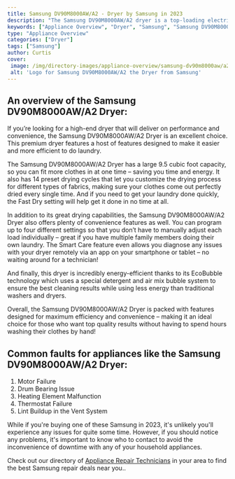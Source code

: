 ```yaml
---
title: Samsung DV90M8000AW/A2 - Dryer by Samsung in 2023
description: "The Samsung DV90M8000AW/A2 dryer is a top-loading electric dryer that features 9.0 cubic feet of capacity, Sensor Dry technology, and a reversible door. The dryer also has a Smart Care function that allows you to troubleshoot problems with your dryer using your smartphone. The DV90M8000AW/A2 has a platinum finish and a digital display."
keywords: ["Appliance Overview", "Dryer", "Samsung", "Samsung DV90M8000AW/A2"]
type: "Appliance Overview"
categories: ["Dryer"]
tags: ["Samsung"]
author: Curtis
cover: 
 image: /img/directory-images/appliance-overview/samsung-dv90m8000aw/a2-dryer.webp
 alt: 'Logo for Samsung DV90M8000AW/A2 the Dryer from Samsung'
---
```


## An overview of the Samsung DV90M8000AW/A2 Dryer:

If you’re looking for a high-end dryer that will deliver on performance and convenience, the Samsung DV90M8000AW/A2 Dryer is an excellent choice. This premium dryer features a host of features designed to make it easier and more efficient to do laundry.

The Samsung DV90M8000AW/A2 Dryer has a large 9.5 cubic foot capacity, so you can fit more clothes in at one time – saving you time and energy. It also has 14 preset drying cycles that let you customize the drying process for different types of fabrics, making sure your clothes come out perfectly dried every single time. And if you need to get your laundry done quickly, the Fast Dry setting will help get it done in no time at all.

In addition to its great drying capabilities, the Samsung DV90M8000AW/A2 Dryer also offers plenty of convenience features as well. You can program up to four different settings so that you don’t have to manually adjust each load individually – great if you have multiple family members doing their own laundry. The Smart Care feature even allows you diagnose any issues with your dryer remotely via an app on your smartphone or tablet – no waiting around for a technician! 

And finally, this dryer is incredibly energy-efficient thanks to its EcoBubble technology which uses a special detergent and air mix bubble system to ensure the best cleaning results while using less energy than traditional washers and dryers. 

Overall, the Samsung DV90M8000AW/A2 Dryer is packed with features designed for maximum efficiency and convenience – making it an ideal choice for those who want top quality results without having to spend hours washing their clothes by hand!

## Common faults for appliances like the Samsung DV90M8000AW/A2 Dryer:
1. Motor Failure
2. Drum Bearing Issue 
3. Heating Element Malfunction 
4. Thermostat Failure 
5. Lint Buildup in the Vent System

While if you're buying one of these Samsung in 2023, it's unlikely you'll experience any issues for quite some time. However, if you should notice any problems, it's important to know who to contact to avoid the inconvenience of downtime with any of your household appliances.

Check out our directory of <a href="/appliance-repair-technicians">Appliance Repair Technicians</a> in your area to find the best Samsung repair deals near you..
